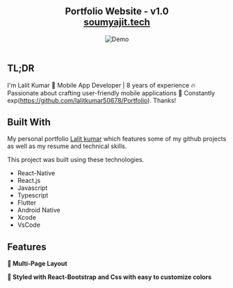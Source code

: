 <h2 align="center">
  Portfolio Website - v1.0<br/>
  <a href="https://soumyajit.vercel.app/" target="_blank">soumyajit.tech</a>
</h2>
<div align="center">
  <img alt="Demo" src="./Images/readme-img1.png" />
</div>

<br/>

## TL;DR

I'm Lalit Kumar 📱 Mobile App Developer | 8 years of experience 🔥 Passionate about crafting user-friendly mobile applications 🚀 Constantly exp(https://github.com/lalitkumar50678/Portfolio). Thanks!

## Built With

My personal portfolio <a href="https://soumyajit.vercel.app/" target="_blank">Lalit kumar</a> which features some of my github projects as well as my resume and technical skills.<br/>

This project was built using these technologies.

- React-Native
- React.js
- Javascript
- Typescript
- Flutter
- Android Native
- Xcode
- VsCode

## Features

**📖 Multi-Page Layout**

**🎨 Styled with React-Bootstrap and Css with easy to customize colors**



